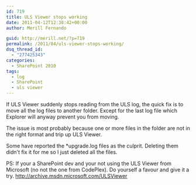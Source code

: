 ```yaml
---
id: 719
title: ULS Viewer stops working
date: 2011-04-12T12:38:42+00:00
author: Merill Fernando

guid: http://merill.net/?p=719
permalink: /2011/04/uls-viewer-stops-working/
dsq_thread_id:
  - "277425343"
categories:
  - SharePoint 2010
tags:
  - log
  - SharePoint
  - uls viewer
---
```

If ULS Viewer suddenly stops reading from the ULS log, the quick fix is to move all the log files to another folder. Except for the last log file which Explorer will anyway prevent you from moving.

The issue is most probably because one or more files in the folder are not in the right format and trip up ULS Viewer. 

Some have reported the *upgrade.log files as the culprit. Deleting them didn't fix it for me so I just deleted all the files.

PS: If your a SharePoint dev and your not using the ULS Viewer from Microsoft (no not the one from CodePlex). Do yourself a favour and give it a try.
<a href="http://archive.msdn.microsoft.com/ULSViewer">http://archive.msdn.microsoft.com/ULSViewer</a>